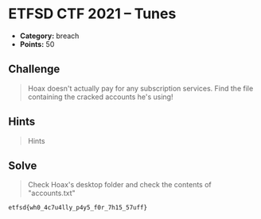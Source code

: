 # ETFSD CTF 2021 – Tunes

* **Category:** breach
* **Points:** 50

## Challenge

> Hoax doesn't actually pay for any subscription services. Find the file containing the cracked accounts he's using!
## Hints

> Hints

## Solve

> Check Hoax's desktop folder and check the contents of "accounts.txt"

```
etfsd{wh0_4c7u4lly_p4y5_f0r_7h15_57uff}
```